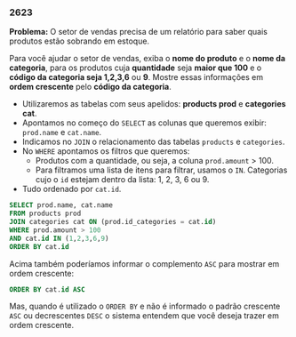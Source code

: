 ### 2623

**Problema:** O setor de vendas precisa de um relatório para saber quais produtos estão sobrando em estoque.

Para você ajudar o setor de vendas, exiba o **nome do produto** e o **nome da categoria**, para os produtos cuja **quantidade** seja **maior que 100** e o **código da categoria seja 1,2,3,6** ou **9**. Mostre essas informações em **ordem crescente** pelo **código da categoria**.

- Utilizaremos as tabelas com seus apelidos: **products prod** e **categories cat**.
- Apontamos no começo do `SELECT` as colunas que queremos exibir: `prod.name` e `cat.name`.
- Indicamos no `JOIN` o relacionamento das tabelas `products` e `categories`.
- No `WHERE` apontamos os filtros que queremos:
    - Produtos com a quantidade, ou seja, a coluna `prod.amount` > 100.
    - Para filtramos uma lista de itens para filtrar, usamos o `IN`. Categorias cujo o `id` estejam dentro da lista: 1, 2, 3, 6 ou 9.
- Tudo ordenado por `cat.id`.

```sql
SELECT prod.name, cat.name
FROM products prod
JOIN categories cat ON (prod.id_categories = cat.id)
WHERE prod.amount > 100
AND cat.id IN (1,2,3,6,9)
ORDER BY cat.id
```

Acima também poderíamos informar o complemento `ASC` para mostrar em ordem crescente:

```sql
ORDER BY cat.id ASC
```

Mas, quando é utilizado o `ORDER BY` e não é informado o padrão crescente `ASC` ou decrescentes `DESC` o sistema entendem que você deseja trazer em ordem crescente.